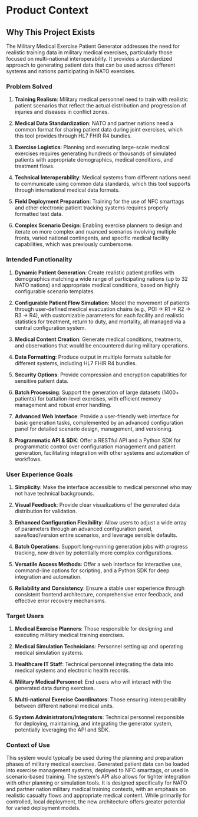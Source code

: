 # Product Context

## Why This Project Exists

The Military Medical Exercise Patient Generator addresses the need for realistic training data in military medical exercises, particularly those focused on multi-national interoperability. It provides a standardized approach to generating patient data that can be used across different systems and nations participating in NATO exercises.

### Problem Solved

1. **Training Realism**: Military medical personnel need to train with realistic patient scenarios that reflect the actual distribution and progression of injuries and diseases in conflict zones.

2. **Medical Data Standardization**: NATO and partner nations need a common format for sharing patient data during joint exercises, which this tool provides through HL7 FHIR R4 bundles.

3. **Exercise Logistics**: Planning and executing large-scale medical exercises requires generating hundreds or thousands of simulated patients with appropriate demographics, medical conditions, and treatment flows.

4. **Technical Interoperability**: Medical systems from different nations need to communicate using common data standards, which this tool supports through international medical data formats.

5. **Field Deployment Preparation**: Training for the use of NFC smarttags and other electronic patient tracking systems requires properly formatted test data.

6. **Complex Scenario Design**: Enabling exercise planners to design and iterate on more complex and nuanced scenarios involving multiple fronts, varied national contingents, and specific medical facility capabilities, which was previously cumbersome.

### Intended Functionality

1. **Dynamic Patient Generation**: Create realistic patient profiles with demographics matching a wide range of participating nations (up to 32 NATO nations) and appropriate medical conditions, based on highly configurable scenario templates.

2. **Configurable Patient Flow Simulation**: Model the movement of patients through user-defined medical evacuation chains (e.g., POI → R1 → R2 → R3 → R4), with customizable parameters for each facility and realistic statistics for treatment, return to duty, and mortality, all managed via a central configuration system.

3. **Medical Content Creation**: Generate medical conditions, treatments, and observations that would be encountered during military operations.

4. **Data Formatting**: Produce output in multiple formats suitable for different systems, including HL7 FHIR R4 bundles.

5. **Security Options**: Provide compression and encryption capabilities for sensitive patient data.

6. **Batch Processing**: Support the generation of large datasets (1400+ patients) for battalion-level exercises, with efficient memory management and robust error handling.

7. **Advanced Web Interface**: Provide a user-friendly web interface for basic generation tasks, complemented by an advanced configuration panel for detailed scenario design, management, and versioning.

8. **Programmatic API & SDK**: Offer a RESTful API and a Python SDK for programmatic control over configuration management and patient generation, facilitating integration with other systems and automation of workflows.

### User Experience Goals

1. **Simplicity**: Make the interface accessible to medical personnel who may not have technical backgrounds.

2. **Visual Feedback**: Provide clear visualizations of the generated data distribution for validation.

3. **Enhanced Configuration Flexibility**: Allow users to adjust a wide array of parameters through an advanced configuration panel, save/load/version entire scenarios, and leverage sensible defaults.

4. **Batch Operations**: Support long-running generation jobs with progress tracking, now driven by potentially more complex configurations.

5. **Versatile Access Methods**: Offer a web interface for interactive use, command-line options for scripting, and a Python SDK for deep integration and automation.

6. **Reliability and Consistency**: Ensure a stable user experience through consistent frontend architecture, comprehensive error feedback, and effective error recovery mechanisms.

### Target Users

1. **Medical Exercise Planners**: Those responsible for designing and executing military medical training exercises.

2. **Medical Simulation Technicians**: Personnel setting up and operating medical simulation systems.

3. **Healthcare IT Staff**: Technical personnel integrating the data into medical systems and electronic health records.

4. **Military Medical Personnel**: End users who will interact with the generated data during exercises.

5. **Multi-national Exercise Coordinators**: Those ensuring interoperability between different national medical units.

6. **System Administrators/Integrators**: Technical personnel responsible for deploying, maintaining, and integrating the generator system, potentially leveraging the API and SDK.

### Context of Use

This system would typically be used during the planning and preparation phases of military medical exercises. Generated patient data can be loaded into exercise management systems, deployed to NFC smarttags, or used in scenario-based training. The system's API also allows for tighter integration with other planning or simulation tools. It is designed specifically for NATO and partner nation military medical training contexts, with an emphasis on realistic casualty flows and appropriate medical content. While primarily for controlled, local deployment, the new architecture offers greater potential for varied deployment models.
